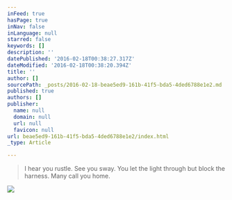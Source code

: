 ```yaml
---
inFeed: true
hasPage: true
inNav: false
inLanguage: null
starred: false
keywords: []
description: ''
datePublished: '2016-02-18T00:38:27.317Z'
dateModified: '2016-02-18T00:38:20.394Z'
title: ''
author: []
sourcePath: _posts/2016-02-18-beae5ed9-161b-41f5-bda5-4ded6788e1e2.md
published: true
authors: []
publisher:
  name: null
  domain: null
  url: null
  favicon: null
url: beae5ed9-161b-41f5-bda5-4ded6788e1e2/index.html
_type: Article

---
```

> I hear you rustle. See you sway. You let the light through but block the harness. Many call you home.

![](https://the-grid-user-content.s3-us-west-2.amazonaws.com/08ee2a5f-8d13-4b07-b315-4a592a9bae90.jpg)